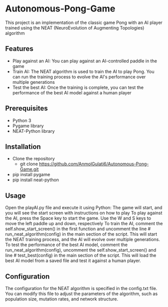 # Autonomous-Pong-Game
This project is an implementation of the classic game Pong with an AI player trained using the NEAT (NeuroEvolution of Augmenting Topologies) algorithm

## Features
- Play against an AI: You can play against an AI-controlled paddle in the game
- Train AI: The NEAT algorithm is used to train the AI to play Pong. You can run the training process to evolve the AI's performance over multiple generations
- Test the best AI: Once the training is complete, you can test the performance of the best AI model against a human player

## Prerequisites
- Python 3
- Pygame library
- NEAT-Python library

## Installation
- Clone the repository 
  - git clone https://github.com/AnmolGulati6/Autonomous-Pong-Game.git 
- pip install pygame
- pip install neat-python

## Usage
Open the playAI.py file and execute it using Python:
The game will start, and you will see the start screen with instructions on how to play
To play against the AI, press the Space key to start the game. Use the W and S keys to move the left paddle up and down, respectively
To train the AI, comment the self.show_start_screen() in the first function and uncomment the line # run_neat_algorithm(config) in the main section of the script. This will start the NEAT training process, and the AI will evolve over multiple generations.
To test the performance of the best AI model, comment the run_neat_algorithm(config), uncomment the self.show_start_screen() and line # test_best(config) in the main section of the script. This will load the best AI model from a saved file and test it against a human player.

## Configuration
The configuration for the NEAT algorithm is specified in the config.txt file. You can modify this file to adjust the parameters of the algorithm, such as population size, mutation rates, and network structure.



